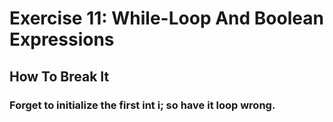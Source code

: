 # Exercise 11: While-Loop And Boolean Expressions
## How To Break It
### Forget to initialize the first int i; so have it loop wrong.
